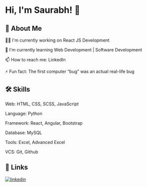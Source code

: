 
# Hi, I'm Saurabh! 👋


## 🚀 About Me


👩‍💻 I'm currently working on React JS Development

🧠 I'm currently learning Web Development | Software Development

📫 How to reach me: LinkedIn 

⚡️ Fun fact: The first computer “bug” was an actual real-life bug


## 🛠 Skills
Web: HTML, CSS, SCSS, JavaScript

Language: Python

Framework: React, Angular, Bootstrap

Database: MySQL

Tools: Excel, Advanced Excel

VCS: Git, Github

## 🔗 Links
[![linkedin](https://img.shields.io/badge/linkedin-0A66C2?style=for-the-badge&logo=linkedin&logoColor=white)](https://www.linkedin.com/in/saurabh-gawade-s29/)


